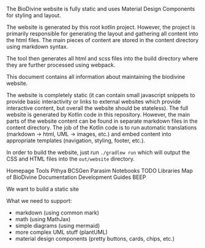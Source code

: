 The BioDivine website is fully static and uses Material Design Components for styling and layout.

The website is generated by this root kotlin project. However, the project is primarily responsible
for generating the layout and gathering all content into the html files. The main pieces of content
are stored in the content directory using markdown syntax.

The tool then generates all html and scss files into the build directory where they are further 
processed using webpack.

This document contains all information about maintaining the biodivine website. 

The website is completely static (it can contain small javascript snippets to provide basic 
interactivity or links to external websites which provide interactive 
content, but overall the website should be stateless). The full website is generated by
Kotlin code in this repository. However, the main parts of the website content
can be found in separate markdown files in the content directory. The job of the Kotlin
code is to run automatic translations (markdown -> html, UML -> images, etc.) and
embed content into appropriate templates (navigation, styling, footer, etc.).

In order to build the website, just run `./gradlew run` which will output the CSS and HTML
files into the `out/website` directory. 

Homepage
    Tools
        Pithya
        BCSGen
        Parasim
    Notebooks
        TODO
    Libraries
        Map of BioDivine
        Documentation
    Development
        Guides
        BEEP
    
We want to build a static site 

What we need to support: 
 - markdown (using common mark)
 - math (using MathJax)
 - simple diagrams (using mermaid)
 - more complex UML stuff (plantUML)
 - material design components (pretty buttons, cards, chips, etc.)
 
